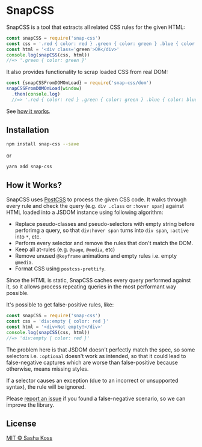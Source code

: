 # SnapCSS

SnapCSS is a tool that extracts all related CSS rules for the given HTML:

```js
const snapCSS = require('snap-css')
const css = '.red { color: red } .green { color: green } .blue { color: blue }'
const html = '<div class='green'>OK</div>'
console.log(snapCSS(css, html))
//=> '.green { color: green }'
```

It also provides functionality to scrap loaded CSS from real DOM:

```js
const {snapCSSFromDOMOnLoad} = require('snap-css/dom')
snapCSSFromDOMOnLoad(window)
  .then(console.log)
  //=> '.red { color: red } .green { color: green } .blue { color: blue }'
```

See [how it works](#how-it-works).

## Installation

```bash
npm install snap-css --save
```

or

```bash
yarn add snap-css
```

## How it Works?

SnapCSS uses [PostCSS](https://postcss.org) to process the given CSS code.
It walks through every rule and check the query (e.g. `div .class` or `:hover span`)
against HTML loaded into a JSDOM instance using following algorithm:

- Replace pseudo-classes and pseudo-selectors with empty string before perforimg a query,
  so that `div:hover span` turns into `div span`, `:active` into `*`, etc.
- Perform every selector and remove the rules that don't match the DOM.
- Keep all at-rules (e.g. `@page`, `@media`, etc)
- Remove unused `@keyframe` animations and empty rules i.e. empty `@media`.
- Format CSS using `postcss-prettify`.

Since the HTML is static, SnapCSS caches every query performed against it,
so it allows process repeating queries in the most performant way possible.

It's possible to get false-positive rules, like:

```js
const snapCSS = require('snap-css')
const css = 'div:empty { color: red }'
const html = '<div>Not empty!</div>'
console.log(snapCSS(css, html))
//=> 'div:empty { color: red }'
```

The problem here is that JSDOM doesn't perfectly match the spec, so some selectors
i.e. `:optional` doesn't work as intended, so that it could lead to false-negative
captures which are worse than false-positive because otherwise, means missing styles.

If a selector causes an exception (due to an incorrect or unsupported syntax),
the rule will be ignored.

Please [report an issue](https://github.com/kossnocopr/snap-css/issues/new)
if you found a false-negative scenario, so we can improve the library.

## License

[MIT © Sasha Koss](https://kossnocorp.mit-license.org/)
